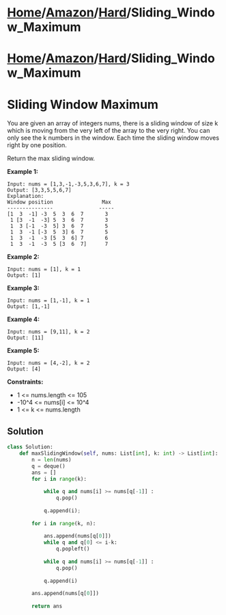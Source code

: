 # [Home](./../../..)/[Amazon](./../..)/[Hard](./..)/Sliding_Window_Maximum
# [Home](./../../..)/[Amazon](./../..)/[Hard](./..)/Sliding_Window_Maximum
<h1>Sliding Window Maximum</h1>

<p>
You are given an array of integers nums, there is a sliding window of size k which is moving from the very left of the array to the very right. You can only see the k numbers in the window. Each time the sliding window moves right by one position.

Return the max sliding window.

</p>

<b>Example 1:</b>

    Input: nums = [1,3,-1,-3,5,3,6,7], k = 3
    Output: [3,3,5,5,6,7]
    Explanation: 
    Window position                Max
    ---------------               -----
    [1  3  -1] -3  5  3  6  7       3
     1 [3  -1  -3] 5  3  6  7       3
     1  3 [-1  -3  5] 3  6  7       5
     1  3  -1 [-3  5  3] 6  7       5
     1  3  -1  -3 [5  3  6] 7       6
     1  3  -1  -3  5 [3  6  7]      7
    
<b>Example 2:</b>

    Input: nums = [1], k = 1
    Output: [1]
    
<b>Example 3:</b>

    Input: nums = [1,-1], k = 1
    Output: [1,-1]

<b>Example 4:</b>

    Input: nums = [9,11], k = 2
    Output: [11]

<b>Example 5:</b>

    Input: nums = [4,-2], k = 2
    Output: [4]

<b>Constraints:</b>

- 1 <= nums.length <= 105
- -10^4 <= nums[i] <= 10^4
- 1 <= k <= nums.length

<h2>Solution</h2>

```python
class Solution:
    def maxSlidingWindow(self, nums: List[int], k: int) -> List[int]:
        n = len(nums)
        q = deque()
        ans = []
        for i in range(k): 
        	
        	while q and nums[i] >= nums[q[-1]] : 
        		q.pop() 
        	
        	q.append(i); 
        	
        for i in range(k, n): 
        	
        	ans.append(nums[q[0]])
        	while q and q[0] <= i-k: 
        		q.popleft() 
        
        	while q and nums[i] >= nums[q[-1]] : 
        		q.pop() 
        	
        	q.append(i) 
        
        ans.append(nums[q[0]])
        
        return ans
```
